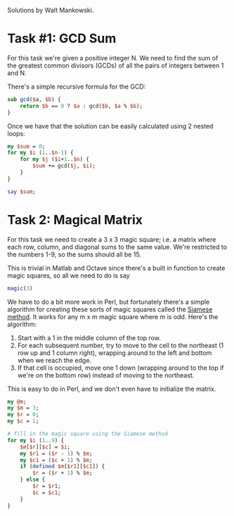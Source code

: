 Solutions by Walt Mankowski.

# Task #1: GCD Sum

For this task we're given a positive integer N. We need to find the sum of the greatest common divisors (GCDs) of all the pairs of integers between 1 and N.

There's a simple recursive formula for the GCD:
```perl
sub gcd($a, $b) {
    return $b == 0 ? $a : gcd($b, $a % $b);
}
```
Once we have that the solution can be easily calculated using 2 nested loops:
```perl
my $sum = 0;
for my $i (1..$n-1) {
    for my $j ($i+1..$n) {
        $sum += gcd($j, $i);
    }
}

say $sum;
```

# Task 2: Magical Matrix

For this task we need to create a 3 x 3 magic square; i.e. a matrix where each row, column, and diagonal sums to the same value. We're restricted to the numbers 1-9, so the sums should all be 15.

This is trivial in Matlab and Octave since there's a built in function to create magic squares, so all we need to do is say
```Matlab
magic(3)
```

We have to do a bit more work in Perl, but fortunately there's a simple algorithm for creating these sorts of magic squares called the [Siamese method](https://en.wikipedia.org/wiki/Siamese_method). It works for any m x m magic square where m is odd. Here's the algorithm:
1. Start with a 1 in the middle column of the top row.
2. For each subsequent number, try to move to the cell to the northeast (1 row up and 1 column right), wrapping around to the left and bottom when we reach the edge.
3. If that cell is occupied, move one 1 down (wrapping around to the top if we're on the bottom row) instead of moving to the northeast.

This is easy to do in Perl, and we don't even have to initialize the matrix.
```perl
my @m;
my $m = 3;
my $r = 0;
my $c = 1;

# fill in the magic square using the Siamese method
for my $i (1..9) {
    $m[$r][$c] = $i;
    my $r1 = ($r - 1) % $m;
    my $c1 = ($c + 1) % $m;
    if (defined $m[$r1][$c1]) {
        $r = ($r + 1) % $m;
    } else {
        $r = $r1;
        $c = $c1;
    }
}
```
